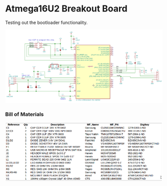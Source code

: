 # Atmega16U2 Breakout Board
Testing out the bootloader functionality.

<img src="atmega16u2-breakout-board-v1.0-schematic.png">

### Bill of Materials

<img src="atmega16u2-bom.png">

